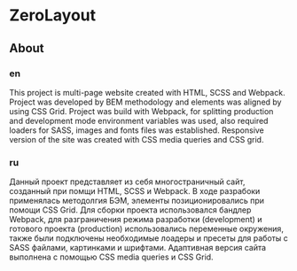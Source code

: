 # ZeroLayout

## About

### en

This project is multi-page website created with HTML, SCSS and Webpack. Project was developed by BEM methodology and elements was aligned by using CSS Grid. Project was build with Webpack, for splitting production and development mode environment variables was used, also required loaders for SASS, images and fonts files was established. Responsive version of the site was created with CSS media queries and CSS grid.

### ru

Данный проект представляет из себя многостраничный сайт, созданный при помщи HTML, SCSS и Webpack. В ходе разрабоки применялась методолгия БЭМ, элементы позиционировались при помощи CSS Grid. Для сборки проекта использовался бандлер Webpack, для разграничения режима разработки (development) и готового проекта (production) использовались переменные окружения, также были подключены необходимые лоадеры и пресеты для работы с SASS файлами, картинками и шрифтами. Адаптивная версия сайта выполнена с помощью CSS media queries и CSS Grid.
